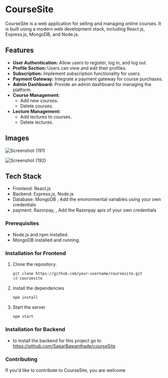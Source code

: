 # CourseSite

CourseSite is a web application for selling and managing online courses. It is built using a modern web development stack, including React.js, Express.js, MongoDB, and Node.js.

## Features

- **User Authentication:** Allow users to register, log in, and log out.
- **Profile Section:** Users can view and edit their profiles.
- **Subscription:** Implement subscription functionality for users.
- **Payment Gateway:** Integrate a payment gateway for course purchases.
- **Admin Dashboard:** Provide an admin dashboard for managing the platform.
- **Course Management:**
  - Add new courses.
  - Delete courses.
- **Lecture Management:**
  - Add lectures to courses.
  - Delete lectures.
 
## Images
![Screenshot (191)](https://github.com/SagarBawanthade/courseSiteFrontend/assets/137410094/4ccb124d-0367-4bf1-80e3-cbc3ffbd513d)

![Screenshot (192)](https://github.com/SagarBawanthade/courseSiteFrontend/assets/137410094/d1e022c1-e95e-499b-865e-0b1e988e196e)

## Tech Stack

- Frontend: React.js
- Backend: Express.js, Node.js
- Database: MongoDB , Add the environmental variables using your own credentials
- payment: Razorpay, , Add the Razorpay apis of your own credentials

### Prerequisites

- Node.js and npm installed.
- MongoDB installed and running.

### Installation for Frontend

1. Clone the repository.
   ```bash
   git clone https://github.com/your-username/coursesite.git
   cd coursesite
2. Install the dependencies
   ```bash
   npm install
3. Start the server
   ```bash
   npm start

### Installation for Backend
- to install the backend for this project go to https://github.com/SagarBawanthade/courseSite

### Contributing
If you'd like to contribute to CourseSite, you are welcome
